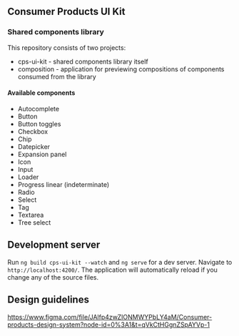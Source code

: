 ## Consumer Products UI Kit

### Shared components library

This repository consists of two projects:

- cps-ui-kit - shared components library itself
- composition - application for previewing compositions of components consumed from the library

#### Available components

- Autocomplete
- Button
- Button toggles
- Checkbox
- Chip
- Datepicker
- Expansion panel
- Icon
- Input
- Loader
- Progress linear (indeterminate)
- Radio
- Select
- Tag
- Textarea
- Tree select

## Development server

Run `ng build cps-ui-kit --watch` and `ng serve` for a dev server. Navigate to `http://localhost:4200/`. The application will automatically reload if you change any of the source files.

## Design guidelines

https://www.figma.com/file/JAlfp4zwZIONMWYPbLY4aM/Consumer-products-design-system?node-id=0%3A1&t=qVkCtHGgnZSpAYVp-1
